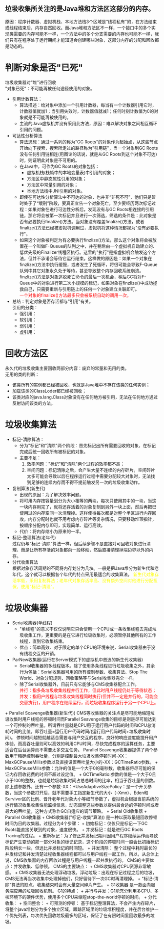  ## 垃圾收集所关注的是Java堆和方法区这部分的内存。  
 原因：程序计数器、虚拟机栈、本地方法栈3个区域是“线程私有”的，在方法结束或线程结束后，内存自然回收。而Java堆和方法区不一样，一个接口中的多个实现类需要的内存可能不一样，一个方法中的多个分支需要的内存也可能不一样，我们只有在程序处于运行期间才能知道会创建哪些对象，这部分内存的分配和回收都是动态的。
 # 判断对象是否"已死"
 垃圾收集器对"堆"进行回收  
 "对象已死"：不可能再被任何途径使用的对象。  
 + 引用计数算法：
    +  算法描述：给对象中添加一个引用计数器，每当有一个计数器引用它时，计数器值就加1；当引用失效时，计数器值就减1；任何时刻计数值为0的对象就是不可能再被使用的。
    +  主流的Java虚拟机并没有采用此方法，原因：难以解决对象之间相互循环引用的问题。
+ 可达性分析算法
    + 算法思想：通过一系列的称为"GC Roots"的对象作为起始点，从这些节点开始向下搜索，搜索所走过的路径称为"引用链"，当一个对象到GC Roots没有任何引用链相连(用图论的话说，就是从GC Roots到这个对象不可达)时，则证明此对象是不可用的。
    + 在Java中，可作为GC Roots的对象包括：
        + 虚拟机栈(栈帧中的本地变量表)中引用的对象；
        + 方法区中静态属性引用的对象；
        + 方法区中常量引用的对象；
        + 本地方法栈中JNI引用的对象。
    + 即使在可达性分析算法中不可达的对象，也并非“非死不可”，他们只是暂时处于了“缓刑”阶段，要真正宣告一个对象死亡，至少要经历两次标记过程：如果对象在进行可达性分析后，发现没有与GC Roots相连接的引用链，那它将会被第一次标记并且进行一次筛选，筛选的条件是：此对象是否有必要执行finalize()方法。当对象没有覆盖finalize()方法，或者finalize()方法已经被虚拟机调用过，虚拟机将这种情况都视为"没有必要执行"。
    + 如果这个对象被判定为有必要执行finzlize()方法，那么这个对象将会被放置在一个叫做F-Queue的队列之中，并在稍后由一个虚拟机自动建立的、低优先级的Finalizer线程区执行。这里的"执行"是指虚拟机会触发这个方法，但并不承诺会等待它运行结束。这样做的原因是：如果一个对象在finzlize()方法中执行缓慢，或者发生了死循环，将很可能会导致F-Queue队列中其它对象永久处于等待，甚至导致整个内存回收系统崩溃。finzlize()方法是对象逃脱死亡命令的最后一次机会，稍后GC将对F-Queue中的对象进行第二次小规模的标记，如果对象在finzlize()中成功拯救自己，只需要重新与引用链上的任何一个对象建立关联即可。  
<font color="red">一个对象的finalize()方法最多只会被系统自动的调用一次。</font>
+ 总结：判定对象是否存活都与"引用"有关。   
  引用的分类：
  + 强引用：
  + 软引用：
  + 弱引用：
  + 虚引用：
# 回收方法区
永久代的垃圾收集主要回收两部分内容：废弃的常量和无用的类。    
无用的类的判断：
+ 该类所有的实例都已经被回收，也就是Java堆中不存在该类的任何实例；
+ 加载该类的ClassLoder都已经被回收；
+ 该类对应的java.lang.Class对象没有在任何地方被引用，无法在任何地方通过反射访问该类的方法。
# 垃圾收集算法
+ 标记-清除算法：
    + 分为"标记"和"清除"两个阶段：首先标记出所有需要回收的对象，在标记完成后统一回收所有被标记的对象。
    + 主要不足：
        1. 效率问题："标记"和"清除"两个过程的效率都不高；
        2. 空间问题：标记清除之后，会产生大量不连续的内存碎片，空间碎片太多可能会导致以后在程序运行过程中需要分配较大对象时，无法找到足够的连续内存而不得不提前触发另一次的垃圾收集动作。
+ 复制算法(新生代)
    + 出现的原因：为了解决效率问题。
    + 将可用内存按容量划分为大小相等的两块，每次只使用其中的一块，当这一块内存用完了，就将还存活着的对象复制到另外一块上面，然后再把已使用过的内存空间一次清理掉。这样使得每次都是对整个半区进行内存回收，内存分配时也就不用考虑内存碎片等复杂情况，只要移动堆顶指针，按顺序分配内存即可，实现简单、运行高效。
    + 代价：将内存缩小为原来的一半。
+ 标记-整理算法(老年代)  
    过程仍与"标记-清除"算法一样，但后续步骤不是直接对可回收对象进行清理，而是让所有存活的对象都向一段移动，然后直接清理掉端边界以外的内存。
+ 分代收集算法  
根据对象存活周期的不同将内存划分为几块。一般是把Java堆分为新生代和老年代，这个就可以根据各个年代的特点采用最适合的收集算法。
<font color="yellow">新生代对象存活率低，采用复制算法；老年代对象存活率高、没有额外空间对他进行分配担保，使用"标记-清理"。</font>
# 垃圾收集器
+ Serial收集器(单线程)
    + "单线程"的意义不仅仅说明它只会使用一个CPU或一条收集线程去完成垃圾收集工作，更重要的是在它进行垃圾收集时，必须暂停其他所有的工作线程，直到它收集结束。
    + 优点：简单高效、对于限定的单个CPU的环境来说，Serial收集器由于没有线程交互的开销。
+ ParNew收集器(运行在Server模式下的虚拟机中首选的新生代收集器)
    + Serial收集器的多线程版本。除了使用多条线程进行垃圾收集之外，其余行为包括：Serial收集器可用的所有控制参数、收集算法、Stop The World、对象分配规则、回收策略等与Serial收集器完全一样。
    + 除了Serial收集器外，目前只有它能够与CMS收集器配合工作。  
<font color="red">并行：指多条垃圾收集线程并行工作，但此时用户线程仍处于等待状态；  
并发：指用户线程与垃圾收集线程同时执行(但并不一定是并行的，可能会交替执行)，用户程序在继续运行，而垃圾收集程序运行于另一个CPU上。
</font>
+ Parallel Scavenge收集器(新生代))  
CMS等收集器的关注点是尽可能地缩短垃圾收集时用户线程的停顿时间而Parallel Seavenge收集的目标是则是尽可能达到一个可控制的吞吐量。所谓吞吐量就是CPU用于运行用户代码的时间和CPU总消耗时间的比值，即吞吐量=运行用户代码时间/(运行用户代码时间+垃圾收集时间)。  
停顿时间越短就越适合需要与用户交互的程序，良好的响应速度能提升用户体验，而高吞吐量则可以高效的利用CPU时间，尽快完成程序的运算任务，主要适合在后台运算而不需要太多交互任务。  
Parallel Scavenge收集器提供了两个参数用于精确控制吞吐量，分别是控制最大垃圾收集停顿时间-XX：MaxGCPauseMillis参数以及直接设置吞吐量大小的-XX：GCTimeRatio参数。  
    + MaxGCPauseMills参数：允许的值是一个大于0的毫秒数，收集器将尽可能的保证内存回收花费的时间不超过设定值。
    + GCTimeRatio:参数的值是一个大于0且小于100的整数，也就是垃圾收集时间占总总时间的比率，相当于吞吐量的倒数。  
除上述参数外，还有一个参数-XX：+UseAdaptiveSizePolicy：是一个开关参数，当这个参数打开后，就不需要手工指定新生代的大小（-Xmn）、Eden和Survivor区的比例、晋升老年代对象大小等细节参数了，虚拟机会根据当前系统的运行情况收集收集性能监控信息，动态调整这些参数以提供最合适的停顿时间或者最大的吞吐量，这种方式称作GC自适应的调节策略。
+ Serial Old收集器
+ Parallel Old收集器
+ CMS收集器("标记-收集"算法))  
是一种以获取最短回收停顿时间为目的收集器。过程分为4个步骤：
    + 初始标记：仅仅只是标记一下GC Roots能直接关联到的对象，速度很快。
    + 并发标记：就是进行GC Roots Tracing的过程。
    + 重新标记：为了修正并发标记期间因用户程序继续运作而导致标记产生变动的那一部分对象的标记记录，这个阶段的停顿时间一般会比初始标记阶段稍长一些，但远比并发标记的时间短。
    + 并发清除：  
整个过程中耗时最长的并发标记和并发清楚过程收集器线程都可以与用户线程一起工作，所以，从总体上说，CMS收集器的内存回收过程是与用户线程一起并发执行的。  
CMS的主要优点：并发收集、低停顿。  
CMS的主要缺点：
        + CMS收集器对CPU资源非常敏感。
        + CMS收集器无法处理浮动垃圾。浮动垃圾：出现在标记过程之后的垃圾，CMS无法再当次收集中处理掉他们，只好留待下一次GC时再清理掉。
        + "标记-清除"算法的缺点，收集结束时会有大量空间碎片产生。
+ G1收集器  
是一款面向服务端应用的垃圾回收机制。  
G1的特点：
    + 并行与并发：G1能充分利用多CPU、多核环境下的硬件优势，使用多个CPU来缩短stop-the-world停顿的时间。
    + 分代收集：
    + 空间整合：
    + 可预测的停顿：  
基于标记整理算法，不会产生内存碎片，将整个java堆划分为多个独立区域，跟踪区域里的垃圾堆积程度，并在后台维护一个优先列表，每次优先回收垃圾最多的区域，保证了在有限时间里回收最多的垃圾。
